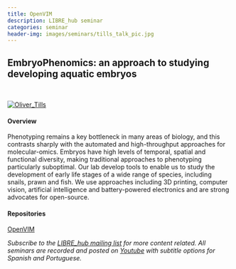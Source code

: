 ```yaml
---
title: OpenVIM
description: LIBRE_hub seminar
categories: seminar
header-img: images/seminars/tills_talk_pic.jpg
---
```


## EmbryoPhenomics: an approach to studying developing aquatic embryos

<br>

[![Oliver_Tills](http://img.youtube.com/vi/F75YpmcM4nE/0.jpg)](https://youtu.be/F75YpmcM4nE) 

#### Overview
Phenotyping remains a key bottleneck in many areas of biology, and this contrasts sharply with the automated and high-throughput approaches for molecular-omics. Embryos have high levels of temporal, spatial and functional diversity, making traditional approaches to phenotyping particularly suboptimal. Our lab develop tools to enable us to study the development of early life stages of a wide range of species, including snails, prawn and fish. We use approaches including 3D printing, computer vision, artificial intelligence and battery-powered electronics and are strong advocates for open-source.

#### Repositories

[OpenVIM](https://github.com/otills/openvim)

*Subscribe to the [LIBRE_hub mailing list](https://mailchi.mp/2efa11be3d6b/libre_hub) for more content related. All seminars are recorded and posted on [Youtube](https://www.youtube.com/channel/UCKaffupDA8KKrDE0rd668Xw) with subtitle options for Spanish and Portuguese.*
